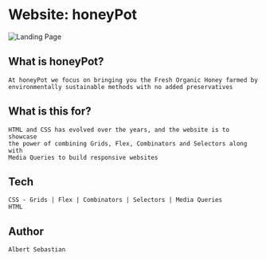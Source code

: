 # Website: honeyPot
![Landing Page](https://i.imgur.com/4L8Qx63.png)


## What is honeyPot?
```
At honeyPot we focus on bringing you the Fresh Organic Honey farmed by 
environmentally sustainable methods with no added preservatives
```

## What is this for?
```
HTML and CSS has evolved over the years, and the website is to showcase 
the power of combining Grids, Flex, Combinators and Selectors along with 
Media Queries to build responsive websites
```

## Tech

```
CSS - Grids | Flex | Combinators | Selectors | Media Queries
HTML
```

## Author
```
Albert Sebastian
```